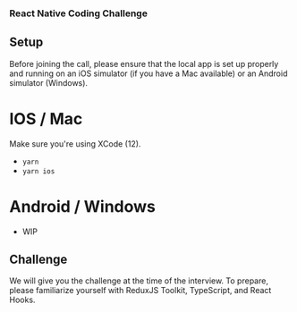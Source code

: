 ### React Native Coding Challenge 

## Setup

Before joining the call, please ensure that the local app is set up properly and running on an iOS simulator (if you have a Mac available) or an Android simulator (Windows).

# IOS / Mac
Make sure you're using XCode (12).
- `yarn` 
- `yarn ios`

# Android / Windows
- WIP


## Challenge
We will give you the challenge at the time of the interview. To prepare, please familiarize yourself with ReduxJS Toolkit, TypeScript, and React Hooks.


 